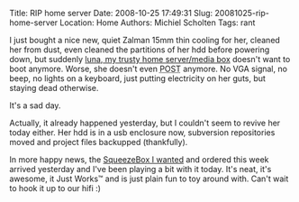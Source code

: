 Title: RIP home server
Date: 2008-10-25 17:49:31
Slug: 20081025-rip-home-server
Location: Home
Authors: Michiel Scholten
Tags: rant

<p>I just bought a nice new, quiet Zalman 15mm thin cooling for her, cleaned her from dust, even cleaned the partitions of her hdd before powering down, but suddenly <a href="http://aquariusoft.org/~mbscholt/index.php?rantid=310">luna, my trusty home server/media box</a> doesn't want to boot anymore. Worse, she doesn't even <acronym title="POwer-up Self Test">POST</acronym> anymore. No VGA signal, no beep, no lights on a keyboard, just putting electricity on her guts, but staying dead otherwise.</p>

<p>It's a sad day.</p>

<p>Actually, it already happened yesterday, but I couldn't seem to revive her today either. Her hdd is in a usb enclosure now, subversion repositories moved and project files backupped (thankfully).</p>

<p>In more happy news, the <a href="http://aquariusoft.org/~mbscholt/index.php?rantid=754">SqueezeBox I wanted</a> and ordered this week arrived yesterday and I've been playing a bit with it today. It's neat, it's awesome, it Just Works&trade; and is just plain fun to toy around with. Can't wait to hook it up to our hifi :)</p>